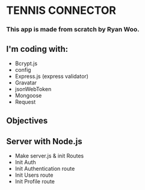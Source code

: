 # TENNIS CONNECTOR

### This app is made from scratch by Ryan Woo.

## I'm coding with:

- Bcrypt.js
- config
- Express.js (express validator)
- Gravatar
- jsonWebToken
- Mongoose
- Request

## Objectives

## Server with Node.js

- Make server.js & init Routes
- Init Auth
- Init Authentication route
- Init Users route
- Init Profile route
